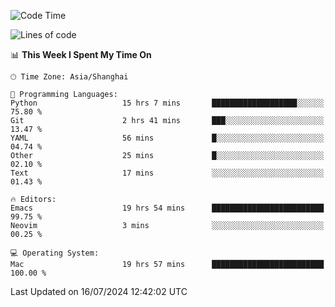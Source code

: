 <!--START_SECTION:waka-->
![Code Time](http://img.shields.io/badge/Code%20Time-2%2C072%20hrs%205%20mins-blue)

![Lines of code](https://img.shields.io/badge/From%20Hello%20World%20I%27ve%20Written-308.1%20thousand%20lines%20of%20code-blue)

📊 **This Week I Spent My Time On** 

```text
🕑︎ Time Zone: Asia/Shanghai

💬 Programming Languages: 
Python                   15 hrs 7 mins       ███████████████████░░░░░░   75.80 % 
Git                      2 hrs 41 mins       ███░░░░░░░░░░░░░░░░░░░░░░   13.47 % 
YAML                     56 mins             █░░░░░░░░░░░░░░░░░░░░░░░░   04.74 % 
Other                    25 mins             █░░░░░░░░░░░░░░░░░░░░░░░░   02.10 % 
Text                     17 mins             ░░░░░░░░░░░░░░░░░░░░░░░░░   01.43 % 

🔥 Editors: 
Emacs                    19 hrs 54 mins      █████████████████████████   99.75 % 
Neovim                   3 mins              ░░░░░░░░░░░░░░░░░░░░░░░░░   00.25 % 

💻 Operating System: 
Mac                      19 hrs 57 mins      █████████████████████████   100.00 % 
```


 Last Updated on 16/07/2024 12:42:02 UTC
<!--END_SECTION:waka-->

